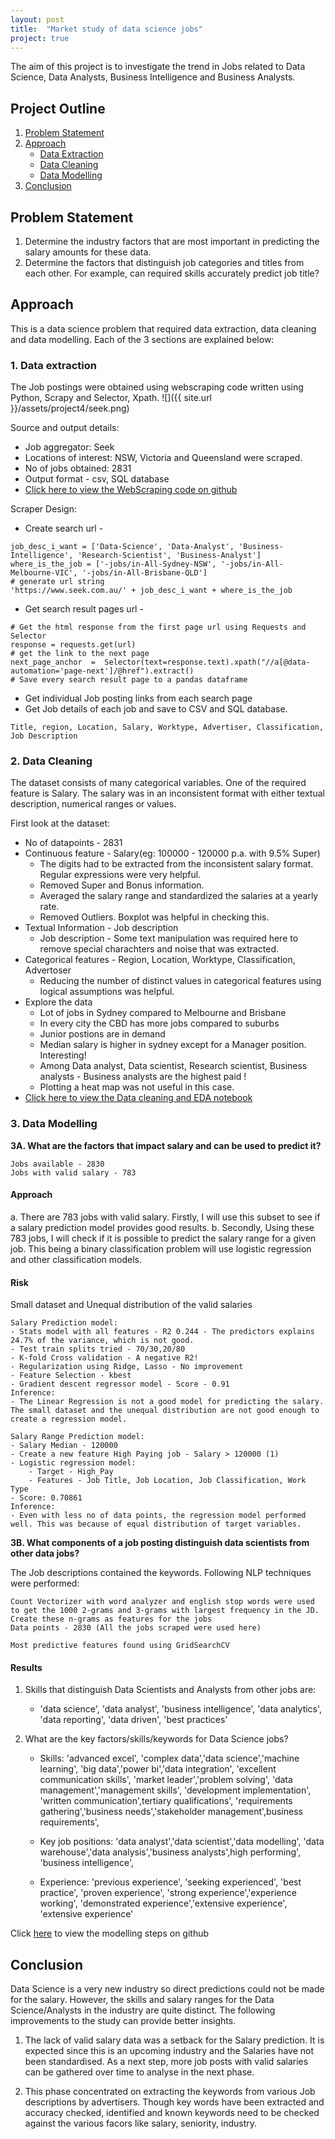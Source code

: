 ```yaml
---
layout: post
title:  "Market study of data science jobs"
project: true
---
```


The aim of this project is to investigate the trend in Jobs related to Data Science, Data Analysts, Business Intelligence and Business Analysts.

## Project Outline
1. [Problem Statement](#ps)
2. [Approach](#app)
    - [Data Extraction](#get)
    - [Data Cleaning](#clean)
    - [Data Modelling](#mod)
3. [Conclusion](#end)

<a id='ps'></a>

## Problem Statement
1. Determine the industry factors that are most important in predicting the salary amounts for these data.
2. Determine the factors that distinguish job categories and titles from each other. For example, can required skills accurately predict job title?

<a id='app'></a>

## Approach
This is a data science problem that required data extraction, data cleaning and data modelling. Each of the 3 sections are explained below:

<a id='get'></a>

### 1. Data extraction
The Job postings were obtained using webscraping code written using Python, Scrapy and Selector, Xpath.
![]({{ site.url }}/assets/project4/seek.png)

Source and output details:
- Job aggregator: Seek
- Locations of interest: NSW, Victoria and Queensland were scraped. 
- No of jobs obtained: 2831
- Output format - csv, SQL database
- [Click here to view the WebScraping code on github](http://localhost:8888/notebooks/Project4_uploads/roshan/project-4-roshan-01-scraping.ipynb)

Scraper Design:
- Create search url - 
```
job_desc_i_want = ['Data-Science', 'Data-Analyst', 'Business-Intelligence', 'Research-Scientist', 'Business-Analyst']
where_is_the_job = ['-jobs/in-All-Sydney-NSW', '-jobs/in-All-Melbourne-VIC', '-jobs/in-All-Brisbane-QLD']
# generate url string
'https://www.seek.com.au/' + job_desc_i_want + where_is_the_job
```
- Get search result pages url - 
```
# Get the html response from the first page url using Requests and Selector 
response = requests.get(url)
# get the link to the next page
next_page_anchor  =  Selector(text=response.text).xpath("//a[@data-automation='page-next']/@href").extract()
# Save every search result page to a pandas dataframe
```
- Get individual Job posting links from each search page
- Get Job details of each job and save to CSV and SQL database.
```
Title, region, Location, Salary, Worktype, Advertiser, Classification, Job Description
```

<a id='clean'></a>

### 2. Data Cleaning
The dataset consists of many categorical variables. One of the required feature is Salary. The salary was in an inconsistent format with either textual description, numerical ranges or values. 

First look at the dataset:
- No of datapoints - 2831
- Continuous feature - Salary(eg: 100000 - 120000 p.a. with 9.5% Super)
    - The digits had to be extracted from the inconsistent salary format. Regular expressions were very helpful.
    - Removed Super and Bonus information.
    - Averaged the salary range and standardized the salaries at a yearly rate.
    - Removed Outliers. Boxplot was helpful in checking this.
- Textual Information - Job description
    - Job description - Some text manipulation was required here to remove special charachters and noise that was extracted.
- Categorical features - Region, Location, Worktype, Classification, Advertoser
    - Reducing the number of distinct values in categorical features using logical assumptions was helpful.
- Explore the data  
    - Lot of jobs in Sydney compared to Melbourne and Brisbane
    - In every city the CBD has more jobs compared to suburbs
    - Junior postions are in demand
    - Median salary is higher in sydney except for a Manager position. Interesting!
    - Among Data analyst, Data scientist, Research scientist, Business analysts - Business analysts are the highest paid !
    - Plotting a heat map was not useful in this case.
- [Click here to view the Data cleaning and EDA notebook](http://localhost:8888/notebooks/Project4_uploads/roshan/project-4-roshan-02-clean-eda.ipynb)

<a id='mod'></a>

### 3. Data Modelling

**3A. What are the factors that impact salary and can be used to predict it?**
```
Jobs available - 2830
Jobs with valid salary - 783
```

#### Approach
a. There are 783 jobs with valid salary. Firstly, I will use this subset to see if a salary prediction model provides good results.
b. Secondly, Using these 783 jobs, I will check if it is possible to predict the salary range for a given job. This being a binary classification problem will use logistic regression and other classification models.

#### Risk
Small dataset and Unequal distribution of the valid salaries

```
Salary Prediction model:
- Stats model with all features - R2 0.244 - The predictors explains 24.7% of the variance, which is not good.
- Test train splits tried - 70/30,20/80
- K-fold Cross validation - A negative R2! 
- Regularization using Ridge, Lasso - No improvement
- Feature Selection - kbest
- Gradient descent regressor model - Score - 0.91
Inference:
- The Linear Regression is not a good model for predicting the salary. The small dataset and the unequal distribution are not good enough to create a regression model.
```

```
Salary Range Prediction model:
- Salary Median - 120000
- Create a new feature High Paying job - Salary > 120000 (1)
- Logistic regression model:
    - Target - High_Pay
    - Features - Job Title, Job Location, Job Classification, Work Type
- Score: 0.70861
Inference:
- Even with less no of data points, the regression model performed well. This was because of equal distribution of target variables.
```

**3B. What components of a job posting distinguish data scientists from other data jobs?**

The Job descriptions contained the keywords. Following NLP techniques were performed:
```
Count Vectorizer with word analyzer and english stop words were used to get the 1000 2-grams and 3-grams with largest frequency in the JD.
Create these n-grams as features for the jobs
Data points - 2830 (All the jobs scraped were used here)
```
```
Most predictive features found using GridSearchCV
```
#### Results
1. Skills that distinguish Data Scientists and Analysts from other jobs are:
    - 'data science', 'data analyst', 'business intelligence', 'data analytics', 'data reporting', 'data driven', 'best practices'

2. What are the key factors/skills/keywords for Data Science jobs?
    - Skills: 'advanced excel', 'complex data','data science','machine learning', 'big data','power bi','data integration', 'excellent communication skills', 'market leader','problem solving', 'data management','management skills', 'development implementation', 'written communication',tertiary qualifications', 'requirements gathering','business needs','stakeholder management',business requirements',
    - Key job positions: 'data analyst','data scientist','data modelling', 'data warehouse','data analysis','business analysts',high performing', 'business intelligence',
           
    - Experience: 'previous experience', 'seeking experienced', 'best practice', 'proven experience', 'strong experience','experience working', 'demonstrated experience','extensive experience', 'extensive experience' 

Click [here]((http://localhost:8888/notebooks/Project4_uploads/roshan/project-4-roshan-03-qn1-qn2.ipynb)) to view the modelling steps on github

<a id='end'></a>

## Conclusion
Data Science is a very new industry so direct predictions could not be made for the salary. However, the skills and salary ranges for the Data Science/Analysts in the industry are quite distinct. The following improvements to the study can provide better insights.

1. The lack of valid salary data was a setback for the Salary prediction. It is expected since this is an upcoming industry and the Salaries have not been standardised. As a next step, more job posts with valid salaries can be gathered over time to analyse in the next phase.

2. This phase concentrated on extracting the keywords from various Job descriptions by advertisers. Though key words have been extracted and accuracy checked, identified and known keywords need to be checked against the various facors like salary, seniority, industry.

